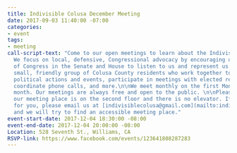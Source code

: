 ```yaml
---
title: Indivisible Colusa December Meeting
date: 2017-09-03 11:40:00 -07:00
categories:
- event
tags:
- meeting
call-script-text: "Come to our open meetings to learn about the Indivisible movement.
  We focus on local, defensive, Congressional advocacy by encouraging our Members
  of Congress in the Senate and House to listen to us and represent us.\n\nWe're a
  small, friendly group of Colusa County residents who work together to organize local
  political actions and events, participate in meetings with elected representatives,
  coordinate phone calls, and more.\n\nWe meet monthly on the first Monday of the
  month. Our meetings are always free and open to the public. \n\nPlease note that
  our meeting place is on the second floor and there is no elevator. If that's a problem
  for you, please email us at [indivisiblecolusa@gmail.com](mailto:indivisiblecolusa@gmail.com)
  and we will try to find an accessible meeting place."
event-start-date: 2017-12-04 18:30:00 -08:00
event-end-date: 2017-12-04 20:00:00 -08:00
Location: 528 Seventh St., Williams, CA
RSVP-link: https://www.facebook.com/events/123641808287283
---
```


